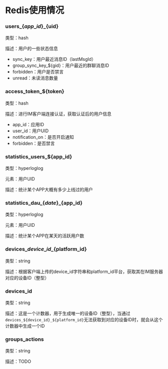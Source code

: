 # Redis使用情况

### users\_$\{app\_id\}\_$\{uid\}

类型：hash

描述：用户的一些状态信息

- sync\_key：用户最近消息ID（lastMsgId）
- group\_sync\_key\_$\{gid\}：用户最近的群聊消息ID
- forbidden：用户是否禁言
- unread：未读消息数量

### access\_token\_$\{token\}

类型：hash

描述：进行IM客户端连接认证，获取认证后的用户信息

- app\_id：应用ID
- user\_id：用户UID
- notification\_on：是否开启通知
- forbidden：是否禁言

### statistics\_users\_$\{app\_id\}

类型：hyperloglog

元素：用户UID

描述：统计某个APP大概有多少上线过的用户

### statistics\_dau\_$\{date\}\_$\{app\_id\}

类型：hyperloglog

元素：用户UID

描述：统计某个APP在某天的活跃用户数

### devices\_${device\_id}\_${platform\_id}

类型：string

描述：根据客户端上传的device\_id字符串和platform\_id平台，获取其在IM服务器对应的设备ID（整型）

### devices\_id

类型：string

描述：这是一个计数器，用于生成唯一的设备ID（整型），当通过`devices_${device_id}_${platform_id}`无法获取到对应的设备ID时，就会从这个计数器中生成一个ID

### groups\_actions

类型：string

描述：TODO
